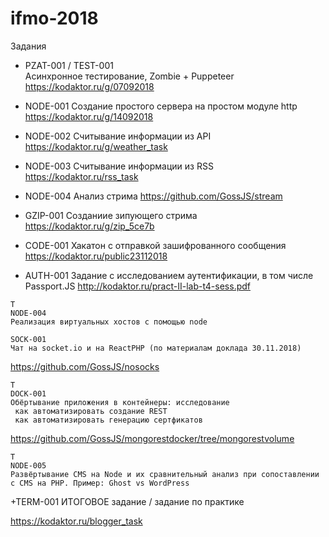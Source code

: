 # ifmo-2018
Задания

+ PZAT-001 / TEST-001    
Асинхронное тестирование, Zombie + Puppeteer  
https://kodaktor.ru/g/07092018

+ NODE-001 
Создание простого сервера на простом модуле http
https://kodaktor.ru/g/14092018


+ NODE-002 
Считывание информации из API
https://kodaktor.ru/g/weather_task


+ NODE-003
Считывание информации из RSS
https://kodaktor.ru/rss_task

+ NODE-004
Анализ стрима
https://github.com/GossJS/stream


+ GZIP-001
Созданиие зипующего стрима
https://kodaktor.ru/g/zip_5ce7b 


+ CODE-001
Хакатон с отправкой зашифрованного сообщения
https://kodaktor.ru/public23112018

+ AUTH-001
Задание с исследованием аутентификации, в том числе Passport.JS
http://kodaktor.ru/pract-II-lab-t4-sess.pdf

```
T
NODE-004
Реализация виртуальных хостов с помощью node

SOCK-001
Чат на socket.io и на ReactPHP (по материалам доклада 30.11.2018)
```
https://github.com/GossJS/nosocks
```
T
DOCK-001
Обёртывание приложения в контейнеры: исследование
 как автоматизировать создание REST
 как автоматизировать генерацию сертфикатов
```
https://github.com/GossJS/mongorestdocker/tree/mongorestvolume
```
T
NODE-005
Развёртывание CMS на Node и их сравнительный анализ при сопоставлении с CMS на PHP. Пример: Ghost vs WordPress
```


+TERM-001
ИТОГОВОЕ задание / задание по практике

https://kodaktor.ru/blogger_task

